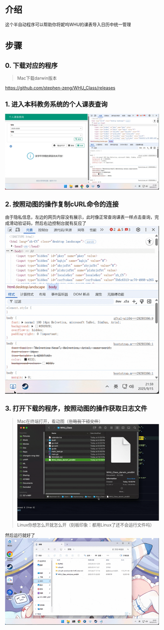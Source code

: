 # 介绍
这个半自动程序可以帮助你将妮呜WHU的课表导入日历中统一管理

# 步骤
## 0. 下载对应的程序
> Mac下载darwin版本
 
https://github.com/stephen-zeng/WHU_Class/releases

## 1. 进入本科教务系统的个人课表查询
![](https://raw.githubusercontent.com/stephen-zeng/WHU_Class/refs/heads/main/guide/1.jpg)

## 2. 按照动图的操作复制cURL命令的连接
由于隐私信息，左边的网页内容没有展示，此时像正常查询课表一样点击查询，完成滑动验证码，然后右边控制台就有反应了
![](https://raw.githubusercontent.com/stephen-zeng/WHU_Class/refs/heads/main/guide/2.gif)

## 3. 打开下载的程序，按照动图的操作获取日志文件
> Mac在终端打开，看动图（~~忽略我下错文件~~）
> ![](https://raw.githubusercontent.com/stephen-zeng/WHU_Class/refs/heads/main/guide/4.gif)
> Linux你想怎么开就怎么开（刻板印象：都用Linux了还不会运行文件吗）

然后运行就好了
![](https://raw.githubusercontent.com/stephen-zeng/WHU_Class/refs/heads/main/guide/3.gif)

